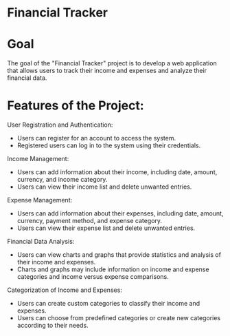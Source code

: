 # Financial Tracker
# Goal
The goal of the "Financial Tracker" project is to develop a web application that allows users to track their income and expenses and analyze their financial data.

# Features of the Project:

User Registration and Authentication:
- Users can register for an account to access the system.
- Registered users can log in to the system using their credentials.

Income Management:
- Users can add information about their income, including date, amount, currency, and income category.
- Users can view their income list and delete unwanted entries.

Expense Management:
- Users can add information about their expenses, including date, amount, currency, payment method, and expense category.
- Users can view their expense list and delete unwanted entries.

Financial Data Analysis:
- Users can view charts and graphs that provide statistics and analysis of their income and expenses.
- Charts and graphs may include information on income and expense categories and income versus expense comparisons.

Categorization of Income and Expenses:
- Users can create custom categories to classify their income and expenses.
- Users can choose from predefined categories or create new categories according to their needs.
